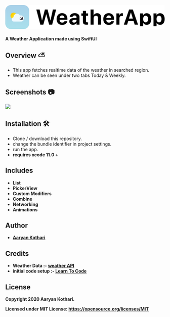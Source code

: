  <p float="left">
 <img src ="Assets/banner.png"  />      
 </p>

#### A Weather Application made using SwiftUI

## Overview ⛅️
- This app fetches realtime data of the weather in searched region.
- Weather can be seen under two tabs Today & Weekly.

## Screenshots 📷
 <p float="left">
 <img src ="assets/screenshots.png"  />      
 </p>
 
 ## Installation 🛠
 - Clone / download this repository.
 - change the bundle identifier in project settings.
 - run the app.
 - <b> requires xcode 11.0 + <b>

 
## Includes
- List
- PickerView
- Custom Modifiers
- Combine
- Networking
- Animations

 
## Author
* [Aaryan Kothari](https://github.com/aaryankotharii)

## Credits
- Weather Data :-  [weather API](https://openweathermap.org/api)
- initial code setup :-   [Learn To Code](https://www.youtube.com/watch?v=huYEpU_2Hvs&list=PLTjSe-NHuk7awMpRL4jCm7x3FWxOYajoi)

## License

 Copyright 2020 Aaryan Kothari.

 Licensed under MIT License: https://opensource.org/licenses/MIT
